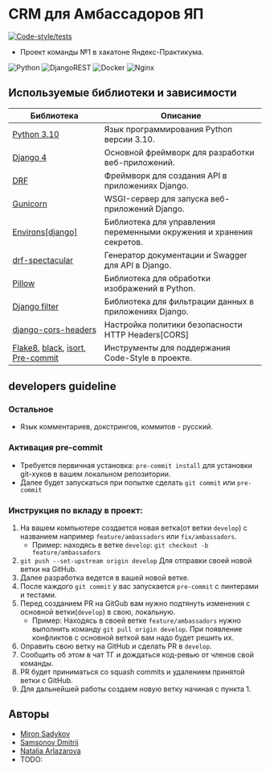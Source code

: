 # CRM для Амбассадоров ЯП
[![Code-style/tests](https://github.com/Reagent992/hackathon-crm-ambassadors/actions/workflows/code-style_and_tests.yml/badge.svg)](https://github.com/Reagent992/hackathon-crm-ambassadors/actions/workflows/code-style_and_tests.yml)

- Проект команды №1 в хакатоне Яндекс-Практикума.
  
![Python](https://img.shields.io/badge/python-3670A0?style=for-the-badge&logo=python&logoColor=ffdd54)
![DjangoREST](https://img.shields.io/badge/DJANGO-REST-ff1709?style=for-the-badge&logo=django&logoColor=white&color=ff1709&labelColor=gray)
![Docker](https://img.shields.io/badge/docker-%230db7ed.svg?style=for-the-badge&logo=docker&logoColor=white)
![Nginx](https://img.shields.io/badge/nginx-%23009639.svg?style=for-the-badge&logo=nginx&logoColor=white)

## Используемые библиотеки и зависимости

| Библиотека                                                                                                                                                                         | Описание                                                             |
| ---------------------------------------------------------------------------------------------------------------------------------------------------------------------------------- | -------------------------------------------------------------------- |
| [Python 3.10](https://www.python.org/)                                                                                                                                             | Язык программирования Python версии 3.10.                            |
| [Django 4](https://pypi.org/project/Django/)                                                                                                                                       | Основной фреймворк для разработки веб-приложений.                    |
| [DRF](https://pypi.org/project/djangorestframework/)                                                                                                                               | Фреймворк для создания API в приложениях Django.                     |
| [Gunicorn](https://pypi.org/project/gunicorn/)                                                                                                                                     | WSGI-сервер для запуска веб-приложений Django.                       |
| [Environs[django]](https://pypi.org/project/environs/)                                                                                                                             | Библиотека для управления переменными окружения и хранения секретов. |
| [drf-spectacular](https://drf-spectacular.readthedocs.io/en/latest/index.html)                                                                                                     | Генератор документации и Swagger для API в Django.                   |
| [Pillow](https://pypi.org/project/pillow/)                                                                                                                                         | Библиотека для обработки изображений в Python.                       |
| [Django filter](https://pypi.org/project/django-filter/)                                                                                                                           | Библиотека для фильтрации данных в приложениях Django.               |
| [django-cors-headers](https://pypi.org/project/django-cors-headers/)                                                                                                               | Настройка политики безопасности HTTP Headers[CORS]                   |
| [Flake8](https://pypi.org/project/flake8/), [black](https://pypi.org/project/black/), [isort](https://pypi.org/project/isort/), [Pre-commit](https://pypi.org/project/pre-commit/) | Инструменты для поддержания Code-Style в проекте.                    |

## developers guideline
### Остальное
- Язык комментариев, докстрингов, коммитов - русский.

### Активация pre-commit

- Требуется первичная установка: `pre-commit install` для установки git-хуков в вашем локальном репозитории.
- Далее будет запускаться при попытке сделать `git commit` или `pre-commit`

### Инструкция по вкладу в проект:
1. На вашем компьютере создается новая ветка(от ветки `develop`) с названием например `feature/ambassadors` или `fix/ambassadors`.
   - Пример: находясь в ветке `develop`: `git checkout -b feature/ambassadors`
2. `git push --set-upstream origin develop` Для отправки своей новой ветки на GitHub.
3. Далее разработка ведется в вашей новой ветке.
4. После каждого `git commit` у вас запускается `pre-commit` с линтерами и тестами.
5. Перед созданием PR на GitGub вам нужно подтянуть изменения с основной ветки(`develop`) в свою, локальную.
   - Пример: Находясь в своей ветке `feature/ambassadors` нужно выполнить команду `git pull origin develop`. При появление конфликтов с основной веткой вам надо будет решить их.
6. Оправить свою ветку на GitHub и сделать PR в `develop`.
7. Сообщить об этом в чат ТГ и дождаться код-ревью от членов свой команды.
8. PR будет приниматься со squash commits и удалением принятой ветки с GitHub.
9.  Для дальнейшей работы создаем новую ветку начиная с пункта 1.

## Авторы

- [Miron Sadykov](https://github.com/Reagent992)
- [Samsonov Dmitrii](https://github.com/Samsooon)
- [Natalia Arlazarova](https://github.com/Sic15)
- TODO: